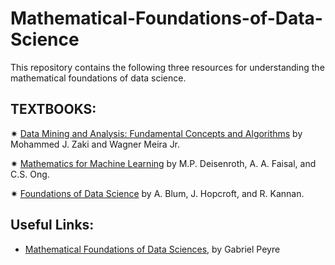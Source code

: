 # Mathematical-Foundations-of-Data-Science
This repository contains the following three resources for understanding the mathematical foundations of data science.
##  TEXTBOOKS:
&#10039; <a href="http://www.dataminingbook.info/pmwiki.php/Main/BookResources">Data Mining and Analysis: Fundamental Concepts and Algorithms</a> by Mohammed J. Zaki and Wagner Meira Jr.

&#10039; <a href="https://mml-book.github.io/">Mathematics for Machine Learning</a> by M.P. Deisenroth, A. A. Faisal, and C.S. Ong.

&#10039; <a href="https://www.cs.cornell.edu/jeh/book.pdf">Foundations of Data Science</a> by A. Blum, J. Hopcroft, and R. Kannan.
## Useful Links:
- <a href="https://mathematical-tours.github.io/book-sources/FundationsDataScience.pdf">Mathematical Foundations of Data Sciences</a>, by Gabriel Peyre
